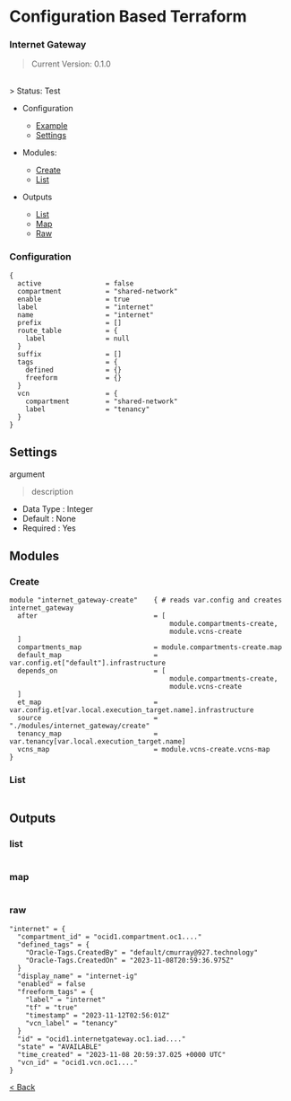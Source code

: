 # Configuration Based Terraform

### Internet Gateway

> Current Version: 0.1.0
</br>
> Status: Test

- Configuration
  - [Example](./internet_gateway.md#example)
  - [Settings](./internet_gateway.md#settings)

- Modules: 
  - [Create](./internet_gateway.md#create)
  - [List](./internet_gateway.md#list)

- Outputs
  - [List](./internet_gateway.md#list)
  - [Map](./internet_gateway.md#map)
  - [Raw](./internet_gateway.md#raw)

### Configuration

  ```
  {
    active                = false
    compartment           = "shared-network"
    enable                = true
    label                 = "internet"
    name                  = "internet"
    prefix                = []
    route_table           = {
      label               = null
    }
    suffix                = []
    tags                  = {
      defined             = {}
      freeform            = {}
    }
    vcn                   = {
      compartment         = "shared-network"
      label               = "tenancy"
    }
  }
  ```


## Settings

  argument
    
  > description 

  - Data Type : Integer
  - Default   : None
  - Required  : Yes



## Modules

### Create

```
module "internet_gateway-create"    { # reads var.config and creates internet_gateway
  after                             = [
                                        module.compartments-create,
                                        module.vcns-create
  ]
  compartments_map                  = module.compartments-create.map
  default_map                       = var.config.et["default"].infrastructure
  depends_on                        = [
                                        module.compartments-create,
                                        module.vcns-create
  ]
  et_map                            = var.config.et[var.local.execution_target.name].infrastructure
  source                            = "./modules/internet_gateway/create"
  tenancy_map                       = var.tenancy[var.local.execution_target.name]
  vcns_map                          = module.vcns-create.vcns-map
}
```

### List

```
```

## Outputs

### list

```
```
### map

```
```

### raw

```
"internet" = {
  "compartment_id" = "ocid1.compartment.oc1...."
  "defined_tags" = {
    "Oracle-Tags.CreatedBy" = "default/cmurray@927.technology"
    "Oracle-Tags.CreatedOn" = "2023-11-08T20:59:36.975Z"
  }
  "display_name" = "internet-ig"
  "enabled" = false
  "freeform_tags" = {
    "label" = "internet"
    "tf" = "true"
    "timestamp" = "2023-11-12T02:56:01Z"
    "vcn_label" = "tenancy"
  }
  "id" = "ocid1.internetgateway.oc1.iad...."
  "state" = "AVAILABLE"
  "time_created" = "2023-11-08 20:59:37.025 +0000 UTC"
  "vcn_id" = "ocid1.vcn.oc1...."
}

```
  
[< Back](../README.md)
